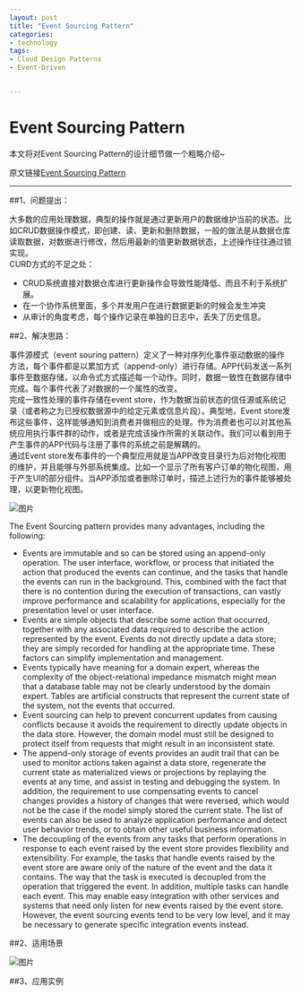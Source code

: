 ```yaml
---
layout: post
title: "Event Sourcing Pattern"
categories:
- technology
tags:
- Cloud Design Patterns
- Event-Driven


---
```


# Event Sourcing Pattern  


本文将对Event Sourcing Pattern的设计细节做一个粗略介绍~  

原文链接[Event Sourcing Pattern](http://msdn.microsoft.com/en-us/library/dn589792.aspx/)  

------ 

##1、问题提出：  

大多数的应用处理数据，典型的操作就是通过更新用户的数据维护当前的状态。比如CRUD数据操作模式，即创建、读、更新和删除数据，一般的做法是从数据仓库读取数据，对数据进行修改，然后用最新的值更新数据状态，上述操作往往通过锁实现。  
CURD方式的不足之处：  
* CRUD系统直接对数据仓库进行更新操作会导致性能降低、而且不利于系统扩展。  
* 在一个协作系统里面，多个并发用户在进行数据更新的时候会发生冲突  
* 从审计的角度考虑，每个操作记录在单独的日志中，丢失了历史信息。  

##2、解决思路：  

事件源模式（event souring pattern）定义了一种对序列化事件驱动数据的操作方法，每个事件都是以累加方式（append-only）进行存储。APP代码发送一系列事件至数据存储，以命令式方式描述每一个动作。同时，数据一致性在数据存储中完成。每个事件代表了对数据的一个属性的改变。  
完成一致性处理的事件存储在event store，作为数据当前状态的信任源或系统记录（或者称之为已授权数据源中的给定元素或信息片段）。典型地，Event store发布这些事件，这样能够通知到消费者并做相应的处理。作为消费者也可以对其他系统应用执行事件群的动作，或者是完成该操作所需的关联动作。我们可以看到用于产生事件的APP代码与注册了事件的系统之前是解耦的。    
通过Event store发布事件的一个典型应用就是当APP改变目录行为后对物化视图的维护，并且能够与外部系统集成。比如一个显示了所有客户订单的物化视图，用于产生UI的部分组件。当APP添加或者删除订单时，描述上述行为的事件能够被处理，以更新物化视图。    
  
![图片](/assets/images/Event_Sourcing_Pattern_1.jpg)

The Event Sourcing pattern provides many advantages, including the following:  

* Events are immutable and so can be stored using an append-only operation. The user interface, workflow, or process that initiated the action that produced the events can continue, and the tasks that handle the events can run in the background. This, combined with the fact that there is no contention during the execution of transactions, can vastly improve performance and scalability for applications, especially for the presentation level or user interface.
* Events are simple objects that describe some action that occurred, together with any associated data required to describe the action represented by the event. Events do not directly update a data store; they are simply recorded for handling at the appropriate time. These factors can simplify implementation and management.
* Events typically have meaning for a domain expert, whereas the complexity of the object-relational impedance mismatch might mean that a database table may not be clearly understood by the domain expert. Tables are artificial constructs that represent the current state of the system, not the events that occurred.
* Event sourcing can help to prevent concurrent updates from causing conflicts because it avoids the requirement to directly update objects in the data store. However, the domain model must still be designed to protect itself from requests that might result in an inconsistent state.
* The append-only storage of events provides an audit trail that can be used to monitor actions taken against a data store, regenerate the current state as materialized views or projections by replaying the events at any time, and assist in testing and debugging the system. In addition, the requirement to use compensating events to cancel changes provides a history of changes that were reversed, which would not be the case if the model simply stored the current state. The list of events can also be used to analyze application performance and detect user behavior trends, or to obtain other useful business information.
* The decoupling of the events from any tasks that perform operations in response to each event raised by the event store provides flexibility and extensibility. For example, the tasks that handle events raised by the event store are aware only of the nature of the event and the data it contains. The way that the task is executed is decoupled from the operation that triggered the event. In addition, multiple tasks can handle each event. This may enable easy integration with other services and systems that need only listen for new events raised by the event store. However, the event sourcing events tend to be very low level, and it may be necessary to generate specific integration events instead.

##2、适用场景 
  
![图片](/assets/images/Event_Sourcing_Pattern_2.jpg)

##3、应用实例  